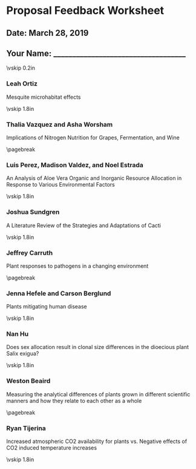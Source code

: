 # Proposal Feedback Worksheet
## Date: March 28, 2019

## Your Name: ___________________________________

\vskip 0.2in

### Leah Ortiz
Mesquite microhabitat effects

\vskip 1.8in

### Thalia Vazquez and Asha Worsham
Implications of Nitrogen Nutrition for Grapes, Fermentation, and Wine

\pagebreak

### Luis Perez, Madison Valdez, and Noel Estrada
An Analysis of Aloe Vera Organic and Inorganic Resource Allocation in Response 
to Various Environmental Factors

\vskip 1.8in

### Joshua Sundgren
A Literature Review of the Strategies and Adaptations of Cacti

\vskip 1.8in

### Jeffrey Carruth
Plant responses to pathogens in a changing environment

\pagebreak

### Jenna Hefele and Carson Berglund
Plants mitigating human disease

\vskip 1.8in

### Nan Hu
Does sex allocation result in clonal size differences in the dioecious plant Salix exigua?

\vskip 1.8in

### Weston Beaird
Measuring the analytical differences of plants grown in different scientific 
manners and how they relate to each other as a whole

\pagebreak

### Ryan Tijerina
Increased atmospheric CO2 availability for plants 
vs. Negative effects of CO2 induced temperature increases

\vskip 1.8in
